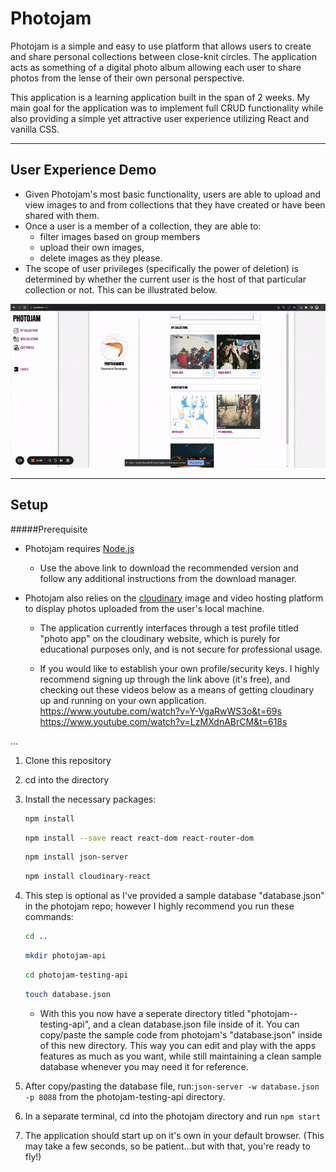 
# Photojam

Photojam is a simple and easy to use platform that allows users to create and share personal collections between close-knit circles. The application acts as something of a digital photo album allowing each user to share photos from the lense of their own personal perspective.

This application is a learning application built in the span of 2 weeks. My main goal for the application was to implement full CRUD functionality while also providing a simple yet attractive user experience utilizing React and vanilla CSS.

___
## User Experience Demo
* Given Photojam's most basic functionality, users are able to upload and view images to and from collections that they have created or have been shared with them. 
* Once a user is a member of a collection, they are able to:
    * filter images based on group members 
    * upload their own images,
    * delete images as they please. 
* The scope of user privileges (specifically the power of deletion) is determined by whether the current user is the host of that particular collection or not. This can be illustrated below.

![Photojam Light Demo](public/photojam.gif)
___
## Setup

#####Prerequisite
* Photojam requires [Node.js](https://nodejs.org/en)
    * Use the above link to download the recommended version and follow any additional instructions from the download manager.

* Photojam also relies on the [cloudinary](https://cloudinary.com/) image and video hosting platform to display photos uploaded from the user's local machine.

    * The application currently interfaces through a test profile titled "photo app" on the cloudinary website, which is purely for educational purposes only, and is not secure for professional usage.

    * If you would like to establish your own profile/security keys. I highly recommend signing up through the link above (it's free), and checking out these videos below as a means of getting cloudinary up and running on your own application.
https://www.youtube.com/watch?v=Y-VgaRwWS3o&t=69s
https://www.youtube.com/watch?v=LzMXdnABrCM&t=618s

...

1. Clone this repository
2. cd into the directory
3. Install the necessary packages:
    ```bash
    npm install
    ``` 
    ```bash 
    npm install --save react react-dom react-router-dom
    ``` 
    ``` bash
    npm install json-server
    ``` 
    ``` bash
    npm install cloudinary-react
    ``` 
4. This step is optional as I've provided a sample database "database.json" in the photojam repo; however I highly recommend you run these commands:
    ``` bash
    cd .. 
    ```
    ``` bash
    mkdir photojam-api 
    ```
    ``` bash
    cd photojam-testing-api 
    ```
    ``` bash
    touch database.json 
    ```
    
    * With this you now have a seperate directory titled "photojam--testing-api", and a clean database.json file inside of it. You can copy/paste the sample code from photojam's "database.json" inside of this new directory. This way you can edit and play with the apps features as much as you want, while still maintaining a clean sample database whenever you may need it for reference.

5. After copy/pasting the database file, run:```json-server -w database.json -p 8088``` from the photojam-testing-api directory.

6. In a separate terminal, cd into the photojam directory and run ```npm start```
7. The application should start up on it's own in your default browser. (This may take a few seconds, so be patient...but with that, you're ready to fly!)












<!-- # Getting Started with Create React App

This project was bootstrapped with [Create React App](https://github.com/facebook/create-react-app).

## Available Scripts

In the project directory, you can run:

### `npm start`

Runs the app in the development mode.\
Open [http://localhost:3000](http://localhost:3000) to view it in your browser.

The page will reload when you make changes.\
You may also see any lint errors in the console.

### `npm test`

Launches the test runner in the interactive watch mode.\
See the section about [running tests](https://facebook.github.io/create-react-app/docs/running-tests) for more information.

### `npm run build`

Builds the app for production to the `build` folder.\
It correctly bundles React in production mode and optimizes the build for the best performance.

The build is minified and the filenames include the hashes.\
Your app is ready to be deployed!

See the section about [deployment](https://facebook.github.io/create-react-app/docs/deployment) for more information.

### `npm run eject`

**Note: this is a one-way operation. Once you `eject`, you can't go back!**

If you aren't satisfied with the build tool and configuration choices, you can `eject` at any time. This command will remove the single build dependency from your project.

Instead, it will copy all the configuration files and the transitive dependencies (webpack, Babel, ESLint, etc) right into your project so you have full control over them. All of the commands except `eject` will still work, but they will point to the copied scripts so you can tweak them. At this point you're on your own.

You don't have to ever use `eject`. The curated feature set is suitable for small and middle deployments, and you shouldn't feel obligated to use this feature. However we understand that this tool wouldn't be useful if you couldn't customize it when you are ready for it.

## Learn More

You can learn more in the [Create React App documentation](https://facebook.github.io/create-react-app/docs/getting-started).

To learn React, check out the [React documentation](https://reactjs.org/).

### Code Splitting

This section has moved here: [https://facebook.github.io/create-react-app/docs/code-splitting](https://facebook.github.io/create-react-app/docs/code-splitting)

### Analyzing the Bundle Size

This section has moved here: [https://facebook.github.io/create-react-app/docs/analyzing-the-bundle-size](https://facebook.github.io/create-react-app/docs/analyzing-the-bundle-size)

### Making a Progressive Web App

This section has moved here: [https://facebook.github.io/create-react-app/docs/making-a-progressive-web-app](https://facebook.github.io/create-react-app/docs/making-a-progressive-web-app)

### Advanced Configuration

This section has moved here: [https://facebook.github.io/create-react-app/docs/advanced-configuration](https://facebook.github.io/create-react-app/docs/advanced-configuration)

### Deployment

This section has moved here: [https://facebook.github.io/create-react-app/docs/deployment](https://facebook.github.io/create-react-app/docs/deployment)

### `npm run build` fails to minify

This section has moved here: [https://facebook.github.io/create-react-app/docs/troubleshooting#npm-run-build-fails-to-minify](https://facebook.github.io/create-react-app/docs/troubleshooting#npm-run-build-fails-to-minify) -->
